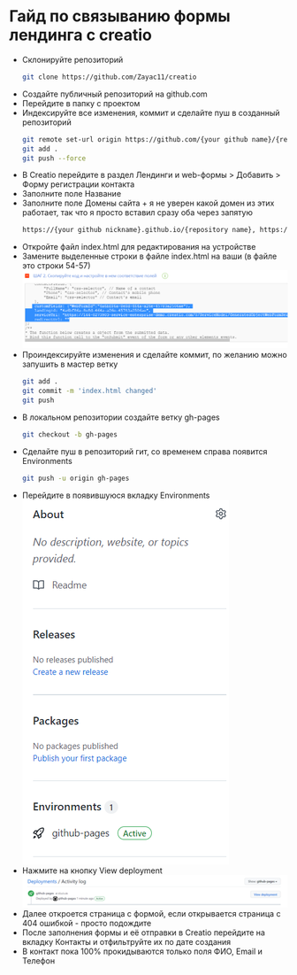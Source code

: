 # Гайд по связыванию формы лендинга с creatio

* Склонируйте репозиторий
    ```bash
    git clone https://github.com/Zayac11/creatio
    ```
* Создайте публичный репозиторий на github.com
* Перейдите в папку с проектом
* Индексируйте все изменения, коммит и сделайте пуш в созданный репозиторий
    ```bash
    git remote set-url origin https://github.com/{your github name}/{repository name}.git
    git add .
    git push --force
    ```
* В Creatio перейдите в раздел Лендинги и web-формы > Добавить > Форму регистрации контакта
* Заполните поле Название
* Заполните поле Домены сайта + я не уверен какой домен из этих работает, так что я просто вставил сразу оба через запятую
    ```bash
    https://{your github nickname}.github.io/{repository name}, https://{your github nickname}.github.io
    ```
* Откройте файл index.html для редактирования на устройстве
* Замените выделенные строки в файле index.html на ваши (в файле это строки 54-57)
![Иллюстрация к проекту](https://github.com/Zayac11/creatio/blob/master/assets/lines.png)
* Проиндексируйте изменения и сделайте коммит, по желанию можно запушить в мастер ветку
    ```bash
    git add .
    git commit -m 'index.html changed'
    git push 
    ```
* В локальном репозитории создайте ветку gh-pages
    ```bash
    git checkout -b gh-pages
    ```
* Сделайте пуш в репозиторий гит, со временем справа появится Environments 
    ```bash
    git push -u origin gh-pages
    ```
* Перейдите в появившуюся вкладку Environments
![Иллюстрация к проекту](https://github.com/Zayac11/creatio/blob/master/assets/env.png)
* Нажмите на кнопку View deployment
![Иллюстрация к проекту](https://github.com/Zayac11/creatio/blob/master/assets/deploy.png)
* Далее откроется страница с формой, если открывается страница с 404 ошибкой - просто подождите
* После заполнения формы и её отправки в Creatio перейдите на вкладку Контакты и отфильтруйте их по дате создания
* В контакт пока 100% прокидываются только поля ФИО, Email и Телефон
